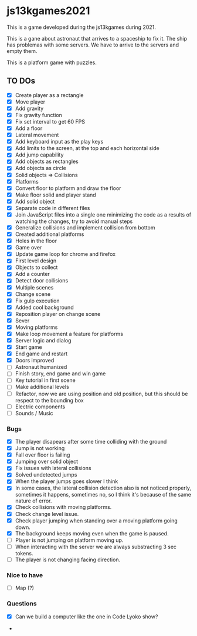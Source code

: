 # js13kgames2021
This is a game developed during the js13kgames during 2021.

This is a gane about astronaut that arrives to a spaceship to fix it. The ship has problemas with some servers. We
have to arrive to the servers and empty them.

This is a platform game with puzzles.

## TO DOs

* [x] Create player as a rectangle
* [x] Move player
* [x] Add gravity
* [x] Fix gravity function
* [x] Fix set interval to get 60 FPS
* [x] Add a floor
* [x] Lateral movement
* [x] Add keyboard input as the play keys
* [x] Add limits to the screen, at the top and each horizontal side
* [x] Add jump capability
* [x] Add objects as rectangles
* [x] Add objects as circle
* [x] Solid objects => Collisions
* [x] Platforms
* [x] Convert floor to platform and draw the floor
* [x] Make floor solid and player stand
* [x] Add solid object
* [x] Separate code in different files
* [x] Join JavaScript files into a single one minimizing the code as a results of watching the changes, try to avoid manual steps
* [x] Generalize collisions and implement collision from bottom
* [x] Created additional platforms
* [x] Holes in the floor
* [x] Game over
* [x] Update game loop for chrome and firefox
* [x] First level design
* [x] Objects to collect
* [x] Add a counter
* [x] Detect door collisions
* [x] Multiple scenes
* [x] Change scene
* [x] Fix gulp execution
* [x] Added cool background
* [x] Reposition player on change scene
* [x] Sever
* [x] Moving platforms
* [x] Make loop movement a feature for platforms
* [x] Server logic and dialog
* [x] Start game
* [x] End game and restart
* [x] Doors improved
* [ ] Astronaut humanized
* [ ] Finish story, end game and win game
* [ ] Key tutorial in first scene
* [ ] Make additional levels
* [ ] Refactor, now we are using position and old position, but this should be respect to the bounding box
* [ ] Electric components
* [ ] Sounds / Music

### Bugs

* [x] The player disapears after some time colliding with the ground
* [x] Jump is not working
* [x] Fall over floor is failing
* [x] Jumping over solid object
* [x] Fix issues with lateral collisions
* [x] Solved undetected jumps
* [x] When the player jumps goes slower I think
* [x] In some cases, the lateral collision detection also is not noticed properly, sometimes it happens, sometimes no, so I think it's because of the same nature of error.
* [x] Check collisions with moving platforms.
* [x] Check change level issue.
* [x] Check player jumping when standing over a moving platform going down.
* [x] The background keeps moving even when the game is paused.
* [ ] Player is not jumping on platform moving up.
* [ ] When interacting with the server we are always substracting 3 sec tokens.
* [ ] The player is not changing facing direction.

### Nice to have

* [ ] Map (?)

### Questions

* [x] Can we build a computer like the one in Code Lyoko show?
* 
